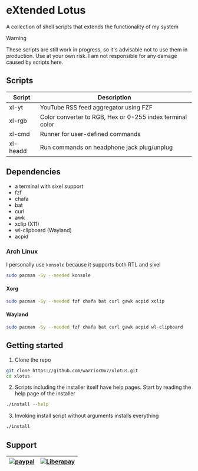 # eXtended Lotus
A collection of shell scripts that extends the functionality of my system

> [!Warning]
>These scripts are still work in progress, so it's advisable not to use them
>in production. Use at your own risk. I am not responsible for any damage caused
>by scripts here.

## Scripts
|Script|Description|
|--|--|
|xl-yt|YouTube RSS feed aggregator using FZF|
|xl-rgb|Color converter to RGB, Hex or 0-255 index terminal color|
|xl-cmd|Runner for user-defined commands|
|xl-headd|Run commands on headphone jack plug/unplug|

## Dependencies
- a terminal with sixel support
- fzf
- chafa
- bat
- curl
- awk
- xclip (X11)
- wl-clipboard (Wayland)
- acpid

### Arch Linux
I personally use `konsole` because it supports both RTL and sixel
```Bash
sudo pacman -Sy --needed konsole
```
#### Xorg
```Bash
sudo pacman -Sy --needed fzf chafa bat curl gawk acpid xclip
```
#### Wayland
```Bash
sudo pacman -Sy --needed fzf chafa bat curl gawk acpid wl-clipboard
```

## Getting started
1. Clone the repo
```Bash
git clone https://github.com/warrior0x7/xlotus.git
cd xlotus
```
2. Scripts including the installer itself have help pages. Start by reading the help page of the installer
```Bash
./install --help
```

3. Invoking install script without arguments installs everything
```Bash
./install
```

## Support
[![paypal](https://www.paypalobjects.com/en_US/i/btn/btn_donateCC_LG.gif)](https://www.paypal.me/warrior0x7) | [![Liberapay](https://liberapay.com/assets/widgets/donate.svg)](https://liberapay.com/Warrior0x7/donate)
|--|--|
